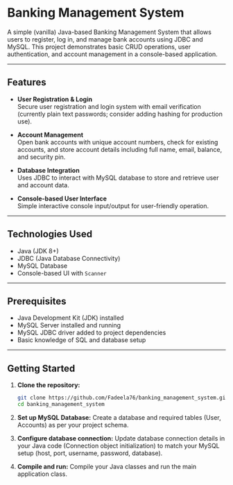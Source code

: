 # Banking Management System

A simple (vanilla) Java-based Banking Management System that allows users to register, log in, and manage bank accounts using JDBC and MySQL. This project demonstrates basic CRUD operations, user authentication, and account management in a console-based application.

---

## Features

- **User Registration & Login**  
  Secure user registration and login system with email verification (currently plain text passwords; consider adding hashing for production use).

- **Account Management**  
  Open bank accounts with unique account numbers, check for existing accounts, and store account details including full name, email, balance, and security pin.

- **Database Integration**  
  Uses JDBC to interact with MySQL database to store and retrieve user and account data.

- **Console-based User Interface**  
  Simple interactive console input/output for user-friendly operation.


---

## Technologies Used

- Java (JDK 8+)
- JDBC (Java Database Connectivity)
- MySQL Database
- Console-based UI with `Scanner`

---

## Prerequisites

- Java Development Kit (JDK) installed
- MySQL Server installed and running
- MySQL JDBC driver added to project dependencies
- Basic knowledge of SQL and database setup

---

## Getting Started

1. **Clone the repository:**

   ```bash
   git clone https://github.com/Fadeela76/banking_management_system.git
   cd banking_management_system
   
2. **Set up MySQL Database:**
Create a database and required tables (User, Accounts) as per your project schema.

3. **Configure database connection:**
Update database connection details in your Java code (Connection object initialization) to match your MySQL setup (host, port, username, password, database).

4. **Compile and run:**
Compile your Java classes and run the main application class.

